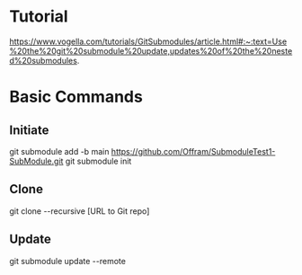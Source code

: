 # Tutorial
https://www.vogella.com/tutorials/GitSubmodules/article.html#:~:text=Use%20the%20git%20submodule%20update,updates%20of%20the%20nested%20submodules.

# Basic Commands

## Initiate
git submodule add -b main https://github.com/Offram/SubmoduleTest1-SubModule.git 
git submodule init

## Clone
git clone --recursive [URL to Git repo]

## Update
git submodule update --remote